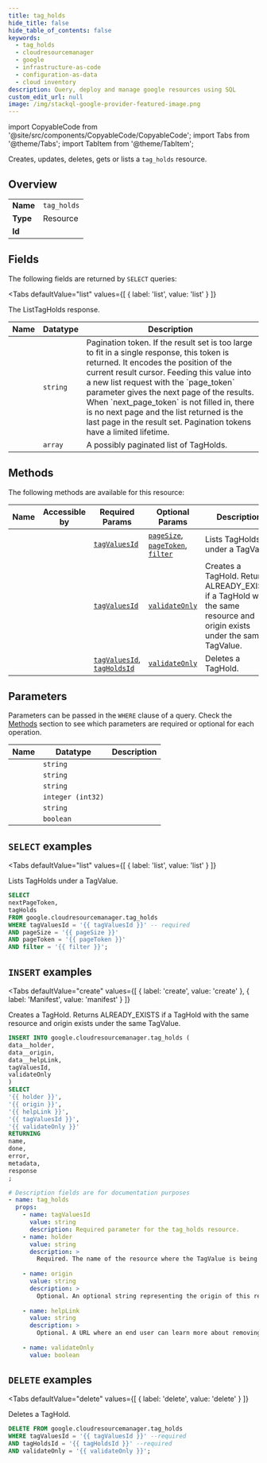 ```yaml
--- 
title: tag_holds
hide_title: false
hide_table_of_contents: false
keywords:
  - tag_holds
  - cloudresourcemanager
  - google
  - infrastructure-as-code
  - configuration-as-data
  - cloud inventory
description: Query, deploy and manage google resources using SQL
custom_edit_url: null
image: /img/stackql-google-provider-featured-image.png
---
```


import CopyableCode from '@site/src/components/CopyableCode/CopyableCode';
import Tabs from '@theme/Tabs';
import TabItem from '@theme/TabItem';

Creates, updates, deletes, gets or lists a <code>tag_holds</code> resource.

## Overview
<table><tbody>
<tr><td><b>Name</b></td><td><code>tag_holds</code></td></tr>
<tr><td><b>Type</b></td><td>Resource</td></tr>
<tr><td><b>Id</b></td><td><CopyableCode code="google.cloudresourcemanager.tag_holds" /></td></tr>
</tbody></table>

## Fields

The following fields are returned by `SELECT` queries:

<Tabs
    defaultValue="list"
    values={[
        { label: 'list', value: 'list' }
    ]}
>
<TabItem value="list">

The ListTagHolds response.

<table>
<thead>
    <tr>
    <th>Name</th>
    <th>Datatype</th>
    <th>Description</th>
    </tr>
</thead>
<tbody>
<tr>
    <td><CopyableCode code="nextPageToken" /></td>
    <td><code>string</code></td>
    <td>Pagination token. If the result set is too large to fit in a single response, this token is returned. It encodes the position of the current result cursor. Feeding this value into a new list request with the `page_token` parameter gives the next page of the results. When `next_page_token` is not filled in, there is no next page and the list returned is the last page in the result set. Pagination tokens have a limited lifetime.</td>
</tr>
<tr>
    <td><CopyableCode code="tagHolds" /></td>
    <td><code>array</code></td>
    <td>A possibly paginated list of TagHolds.</td>
</tr>
</tbody>
</table>
</TabItem>
</Tabs>

## Methods

The following methods are available for this resource:

<table>
<thead>
    <tr>
    <th>Name</th>
    <th>Accessible by</th>
    <th>Required Params</th>
    <th>Optional Params</th>
    <th>Description</th>
    </tr>
</thead>
<tbody>
<tr>
    <td><a href="#list"><CopyableCode code="list" /></a></td>
    <td><CopyableCode code="select" /></td>
    <td><a href="#parameter-tagValuesId"><code>tagValuesId</code></a></td>
    <td><a href="#parameter-pageSize"><code>pageSize</code></a>, <a href="#parameter-pageToken"><code>pageToken</code></a>, <a href="#parameter-filter"><code>filter</code></a></td>
    <td>Lists TagHolds under a TagValue.</td>
</tr>
<tr>
    <td><a href="#create"><CopyableCode code="create" /></a></td>
    <td><CopyableCode code="insert" /></td>
    <td><a href="#parameter-tagValuesId"><code>tagValuesId</code></a></td>
    <td><a href="#parameter-validateOnly"><code>validateOnly</code></a></td>
    <td>Creates a TagHold. Returns ALREADY_EXISTS if a TagHold with the same resource and origin exists under the same TagValue.</td>
</tr>
<tr>
    <td><a href="#delete"><CopyableCode code="delete" /></a></td>
    <td><CopyableCode code="delete" /></td>
    <td><a href="#parameter-tagValuesId"><code>tagValuesId</code></a>, <a href="#parameter-tagHoldsId"><code>tagHoldsId</code></a></td>
    <td><a href="#parameter-validateOnly"><code>validateOnly</code></a></td>
    <td>Deletes a TagHold.</td>
</tr>
</tbody>
</table>

## Parameters

Parameters can be passed in the `WHERE` clause of a query. Check the [Methods](#methods) section to see which parameters are required or optional for each operation.

<table>
<thead>
    <tr>
    <th>Name</th>
    <th>Datatype</th>
    <th>Description</th>
    </tr>
</thead>
<tbody>
<tr id="parameter-tagHoldsId">
    <td><CopyableCode code="tagHoldsId" /></td>
    <td><code>string</code></td>
    <td></td>
</tr>
<tr id="parameter-tagValuesId">
    <td><CopyableCode code="tagValuesId" /></td>
    <td><code>string</code></td>
    <td></td>
</tr>
<tr id="parameter-filter">
    <td><CopyableCode code="filter" /></td>
    <td><code>string</code></td>
    <td></td>
</tr>
<tr id="parameter-pageSize">
    <td><CopyableCode code="pageSize" /></td>
    <td><code>integer (int32)</code></td>
    <td></td>
</tr>
<tr id="parameter-pageToken">
    <td><CopyableCode code="pageToken" /></td>
    <td><code>string</code></td>
    <td></td>
</tr>
<tr id="parameter-validateOnly">
    <td><CopyableCode code="validateOnly" /></td>
    <td><code>boolean</code></td>
    <td></td>
</tr>
</tbody>
</table>

## `SELECT` examples

<Tabs
    defaultValue="list"
    values={[
        { label: 'list', value: 'list' }
    ]}
>
<TabItem value="list">

Lists TagHolds under a TagValue.

```sql
SELECT
nextPageToken,
tagHolds
FROM google.cloudresourcemanager.tag_holds
WHERE tagValuesId = '{{ tagValuesId }}' -- required
AND pageSize = '{{ pageSize }}'
AND pageToken = '{{ pageToken }}'
AND filter = '{{ filter }}';
```
</TabItem>
</Tabs>


## `INSERT` examples

<Tabs
    defaultValue="create"
    values={[
        { label: 'create', value: 'create' },
        { label: 'Manifest', value: 'manifest' }
    ]}
>
<TabItem value="create">

Creates a TagHold. Returns ALREADY_EXISTS if a TagHold with the same resource and origin exists under the same TagValue.

```sql
INSERT INTO google.cloudresourcemanager.tag_holds (
data__holder,
data__origin,
data__helpLink,
tagValuesId,
validateOnly
)
SELECT 
'{{ holder }}',
'{{ origin }}',
'{{ helpLink }}',
'{{ tagValuesId }}',
'{{ validateOnly }}'
RETURNING
name,
done,
error,
metadata,
response
;
```
</TabItem>
<TabItem value="manifest">

```yaml
# Description fields are for documentation purposes
- name: tag_holds
  props:
    - name: tagValuesId
      value: string
      description: Required parameter for the tag_holds resource.
    - name: holder
      value: string
      description: >
        Required. The name of the resource where the TagValue is being used. Must be less than 200 characters. E.g. `//compute.googleapis.com/compute/projects/myproject/regions/us-east-1/instanceGroupManagers/instance-group`
        
    - name: origin
      value: string
      description: >
        Optional. An optional string representing the origin of this request. This field should include human-understandable information to distinguish origins from each other. Must be less than 200 characters. E.g. `migs-35678234`
        
    - name: helpLink
      value: string
      description: >
        Optional. A URL where an end user can learn more about removing this hold. E.g. `https://cloud.google.com/resource-manager/docs/tags/tags-creating-and-managing`
        
    - name: validateOnly
      value: boolean
```
</TabItem>
</Tabs>


## `DELETE` examples

<Tabs
    defaultValue="delete"
    values={[
        { label: 'delete', value: 'delete' }
    ]}
>
<TabItem value="delete">

Deletes a TagHold.

```sql
DELETE FROM google.cloudresourcemanager.tag_holds
WHERE tagValuesId = '{{ tagValuesId }}' --required
AND tagHoldsId = '{{ tagHoldsId }}' --required
AND validateOnly = '{{ validateOnly }}';
```
</TabItem>
</Tabs>
